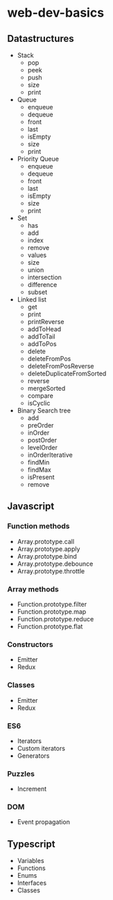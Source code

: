 # web-dev-basics

## Datastructures

 - Stack
    - pop
    - peek
    - push
    - size
    - print
 - Queue
    - enqueue
    - dequeue
    - front
    - last
    - isEmpty
    - size
    - print
 - Priority Queue
    - enqueue
    - dequeue
    - front
    - last
    - isEmpty
    - size
    - print
 - Set
    - has
    - add
    - index
    - remove
    - values
    - size
    - union
    - intersection
    - difference
    - subset
 - Linked list
    - get
    - print
    - printReverse
    - addToHead
    - addToTail
    - addToPos
    - delete
    - deleteFromPos
    - deleteFromPosReverse
    - deleteDuplicateFromSorted
    - reverse
    - mergeSorted
    - compare
    - isCyclic
 - Binary Search tree
    - add
    - preOrder
    - inOrder
    - postOrder
    - levelOrder
    - inOrderIterative
    - findMin
    - findMax
    - isPresent
    - remove

## Javascript

### Function methods

 - Array.prototype.call
 - Array.prototype.apply
 - Array.prototype.bind
 - Array.prototype.debounce
 - Array.prototype.throttle

### Array methods

 - Function.prototype.filter
 - Function.prototype.map
 - Function.prototype.reduce
 - Function.prototype.flat

### Constructors

 - Emitter
 - Redux

### Classes

 - Emitter
 - Redux

### ES6 

 - Iterators
 - Custom iterators
 - Generators

### Puzzles

 - Increment

### DOM

 - Event propagation

## Typescript

 - Variables
 - Functions
 - Enums
 - Interfaces
 - Classes
